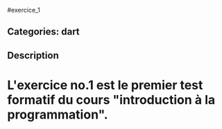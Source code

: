 #exercice_1

## Categories: dart

## Description


L'exercice no.1 est le premier test formatif du cours "introduction à la programmation".
=======





